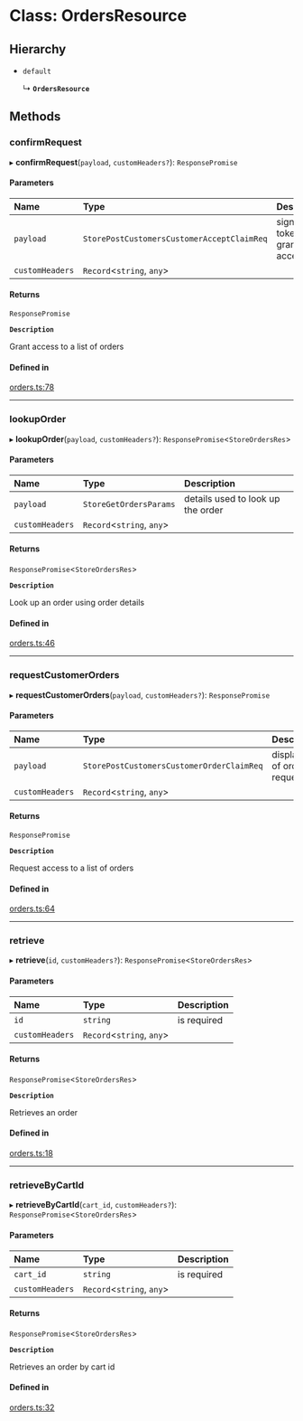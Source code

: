 # Class: OrdersResource

## Hierarchy

- `default`

  ↳ **`OrdersResource`**

## Methods

### confirmRequest

▸ **confirmRequest**(`payload`, `customHeaders?`): `ResponsePromise`

#### Parameters

| Name | Type | Description |
| :------ | :------ | :------ |
| `payload` | `StorePostCustomersCustomerAcceptClaimReq` | signed token to grant access |
| `customHeaders` | `Record`<`string`, `any`\> |  |

#### Returns

`ResponsePromise`

**`Description`**

Grant access to a list of orders

#### Defined in

[orders.ts:78](https://github.com/medusajs/medusa/blob/33df8122b/packages/medusa-js/src/resources/orders.ts#L78)

___

### lookupOrder

▸ **lookupOrder**(`payload`, `customHeaders?`): `ResponsePromise`<`StoreOrdersRes`\>

#### Parameters

| Name | Type | Description |
| :------ | :------ | :------ |
| `payload` | `StoreGetOrdersParams` | details used to look up the order |
| `customHeaders` | `Record`<`string`, `any`\> |  |

#### Returns

`ResponsePromise`<`StoreOrdersRes`\>

**`Description`**

Look up an order using order details

#### Defined in

[orders.ts:46](https://github.com/medusajs/medusa/blob/33df8122b/packages/medusa-js/src/resources/orders.ts#L46)

___

### requestCustomerOrders

▸ **requestCustomerOrders**(`payload`, `customHeaders?`): `ResponsePromise`

#### Parameters

| Name | Type | Description |
| :------ | :------ | :------ |
| `payload` | `StorePostCustomersCustomerOrderClaimReq` | display ids of orders to request |
| `customHeaders` | `Record`<`string`, `any`\> |  |

#### Returns

`ResponsePromise`

**`Description`**

Request access to a list of orders

#### Defined in

[orders.ts:64](https://github.com/medusajs/medusa/blob/33df8122b/packages/medusa-js/src/resources/orders.ts#L64)

___

### retrieve

▸ **retrieve**(`id`, `customHeaders?`): `ResponsePromise`<`StoreOrdersRes`\>

#### Parameters

| Name | Type | Description |
| :------ | :------ | :------ |
| `id` | `string` | is required |
| `customHeaders` | `Record`<`string`, `any`\> |  |

#### Returns

`ResponsePromise`<`StoreOrdersRes`\>

**`Description`**

Retrieves an order

#### Defined in

[orders.ts:18](https://github.com/medusajs/medusa/blob/33df8122b/packages/medusa-js/src/resources/orders.ts#L18)

___

### retrieveByCartId

▸ **retrieveByCartId**(`cart_id`, `customHeaders?`): `ResponsePromise`<`StoreOrdersRes`\>

#### Parameters

| Name | Type | Description |
| :------ | :------ | :------ |
| `cart_id` | `string` | is required |
| `customHeaders` | `Record`<`string`, `any`\> |  |

#### Returns

`ResponsePromise`<`StoreOrdersRes`\>

**`Description`**

Retrieves an order by cart id

#### Defined in

[orders.ts:32](https://github.com/medusajs/medusa/blob/33df8122b/packages/medusa-js/src/resources/orders.ts#L32)
